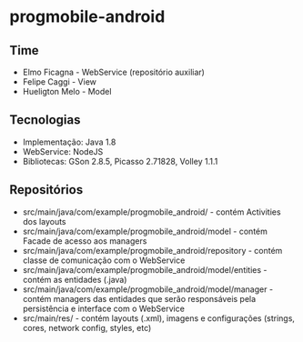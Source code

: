 # progmobile-android

## Time
- Elmo Ficagna - WebService (repositório auxiliar)
- Felipe Caggi - View
- Hueligton Melo - Model

## Tecnologias
- Implementação: Java 1.8
- WebService: NodeJS
- Bibliotecas: GSon 2.8.5, Picasso 2.71828, Volley 1.1.1

## Repositórios
- src/main/java/com/example/progmobile_android/ - contém Activities dos layouts
- src/main/java/com/example/progmobile_android/model - contém Facade de acesso aos managers
- src/main/java/com/example/progmobile_android/repository - contém classe de comunicação com o WebService
- src/main/java/com/example/progmobile_android/model/entities - contém as entidades (.java)
- src/main/java/com/example/progmobile_android/model/manager - contém managers das entidades que serão responsáveis pela persistência e interface com o WebService
- src/main/res/ - contém layouts (.xml), imagens e configurações (strings, cores, network config, styles, etc)
